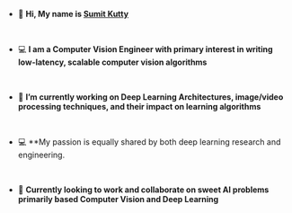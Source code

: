 - 👋 **Hi, My name is [Sumit Kutty](https://www.linkedin.com/in/sumitkutty)**
<br />

- 💻 **I am a Computer Vision Engineer with primary interest in writing low-latency, scalable computer vision algorithms**
<br />

- 📝 **I’m currently working on Deep Learning Architectures, image/video processing techniques, and their impact on learning algorithms**
<br />

- 💻 **My passion is equally shared by both deep learning research and engineering.
<br />

- 👥 **Currently looking to work and collaborate on sweet AI problems primarily based Computer Vision and Deep Learning**
<br />

<!---
sumitkutty/sumitkutty is a ✨ special ✨ repository because its `README.md` (this file) appears on your GitHub profile.
You can click the Preview link to take a look at your changes.
--->

